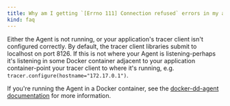 ```yaml
---
title: Why am I getting `[Errno 111] Connection refused` errors in my application logs?
kind: faq
---
```


Either the Agent is not running, or your application's tracer client isn't configured correctly. By default, the tracer client libraries submit to localhost on port 8126. If this is not where your Agent is listening-perhaps it's listening in some Docker container adjacent to your application container-point your tracer client to where it's running, e.g. `tracer.configure(hostname="172.17.0.1")`.

If you're running the Agent in a Docker container, see the [docker-dd-agent documentation][1] for more information.

[1]: https://github.com/DataDog/docker-dd-agent/#tracing--apm
